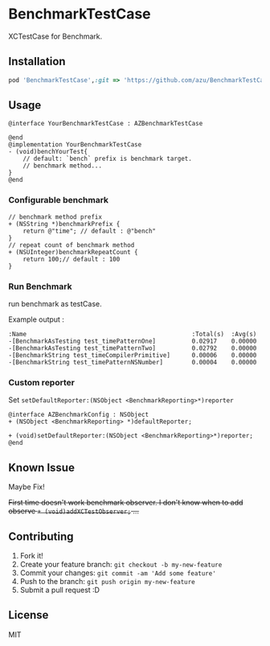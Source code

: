 # BenchmarkTestCase

XCTestCase for Benchmark.

## Installation

``` ruby
pod 'BenchmarkTestCase',:git => 'https://github.com/azu/BenchmarkTestCase.git'
```

## Usage

```objc
@interface YourBenchmarkTestCase : AZBenchmarkTestCase

@end
@implementation YourBenchmarkTestCase
- (void)benchYourTest{
    // default: `bench` prefix is benchmark target.
    // benchmark method...
}
@end
```

### Configurable benchmark

``` objc
// benchmark method prefix
+ (NSString *)benchmarkPrefix {
    return @"time"; // default : @"bench"
}
// repeat count of benchmark method
+ (NSUInteger)benchmarkRepeatCount {
    return 100;// default : 100
}
```

### Run Benchmark

run benchmark as testCase.

Example output :

```
:Name                                              :Total(s)  :Avg(s)
-[BenchmarkAsTesting test_timePatternOne]          0.02917    0.00000
-[BenchmarkAsTesting test_timePatternTwo]          0.02792    0.00000
-[BenchmarkString test_timeCompilerPrimitive]      0.00006    0.00000
-[BenchmarkString test_timePatternNSNumber]        0.00004    0.00000
```

### Custom reporter

Set ``setDefaultReporter:(NSObject <BenchmarkReporting>*)reporter``

```objc
@interface AZBenchmarkConfig : NSObject
+ (NSObject <BenchmarkReporting> *)defaultReporter;

+ (void)setDefaultReporter:(NSObject <BenchmarkReporting>*)reporter;
@end
```

## Known Issue

Maybe Fix!

<del>First time doesn't work benchmark observer.
I don't know when to add observe ``+ (void)addXCTestObserver;`` ...</del>

## Contributing

1. Fork it!
2. Create your feature branch: `git checkout -b my-new-feature`
3. Commit your changes: `git commit -am 'Add some feature'`
4. Push to the branch: `git push origin my-new-feature`
5. Submit a pull request :D

## License

MIT